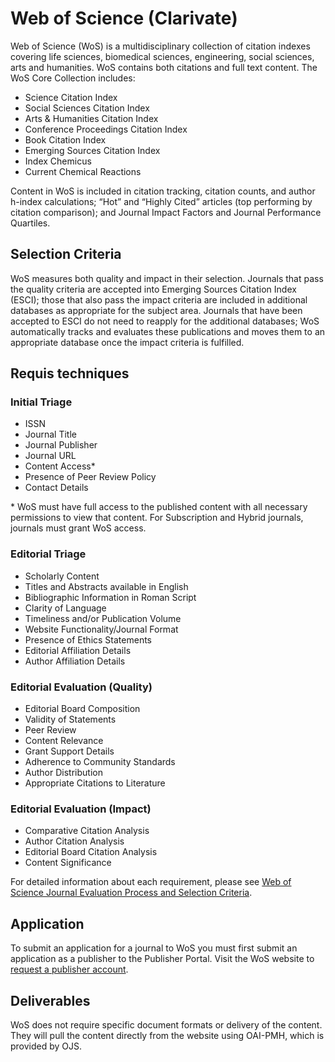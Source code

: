 # Web of Science (Clarivate)

Web of Science (WoS) is a multidisciplinary collection of citation indexes covering life sciences, biomedical sciences, engineering, social sciences, arts and humanities. WoS contains both citations and full text content. The WoS Core Collection includes:

* Science Citation Index
* Social Sciences Citation Index
* Arts & Humanities Citation Index
* Conference Proceedings Citation Index
* Book Citation Index
* Emerging Sources Citation Index
* Index Chemicus
* Current Chemical Reactions

Content in WoS is included in citation tracking, citation counts, and author h-index calculations; “Hot” and “Highly Cited” articles (top performing by citation comparison); and Journal Impact Factors and Journal Performance Quartiles.

## Selection Criteria

WoS measures both quality and impact in their selection. Journals that pass the quality criteria are accepted into Emerging Sources Citation Index (ESCI); those that also pass the impact criteria are included in additional databases as appropriate for the subject area. Journals that have been accepted to ESCI do not need to reapply for the additional databases; WoS automatically tracks and evaluates these publications and moves them to an appropriate database once the impact criteria is fulfilled.

## Requis techniques

### Initial Triage

* ISSN
* Journal Title
* Journal Publisher
* Journal URL
* Content Access*
* Presence of Peer Review Policy
* Contact Details

\* WoS must have full access to the published content with all necessary permissions to view that content. For Subscription and Hybrid journals, journals must grant WoS access.

### Editorial Triage

* Scholarly Content
* Titles and Abstracts available in English
* Bibliographic Information in Roman Script
* Clarity of Language
* Timeliness and/or Publication Volume
* Website Functionality/Journal Format
* Presence of Ethics Statements
* Editorial Affiliation Details
* Author Affiliation Details

### Editorial Evaluation (Quality)

* Editorial Board Composition
* Validity of Statements
* Peer Review
* Content Relevance
* Grant Support Details
* Adherence to Community Standards
* Author Distribution
* Appropriate Citations to Literature

### Editorial Evaluation (Impact)

* Comparative Citation Analysis
* Author Citation Analysis
* Editorial Board Citation Analysis
* Content Significance

For detailed information about each requirement, please see [Web of Science Journal Evaluation Process and Selection Criteria](https://clarivate.com/webofsciencegroup/journal-evaluation-process-and-selection-criteria/).

## Application

To submit an application for a journal to WoS you must first submit an application as a publisher to the Publisher Portal. Visit the WoS website to [request a publisher account](https://clarivate.com/webofsciencegroup/support/web-of-science-publisher-portal-newusers/).

## Deliverables

WoS does not require specific document formats or delivery of the content. They will pull the content directly from the website using OAI-PMH, which is provided by OJS.

